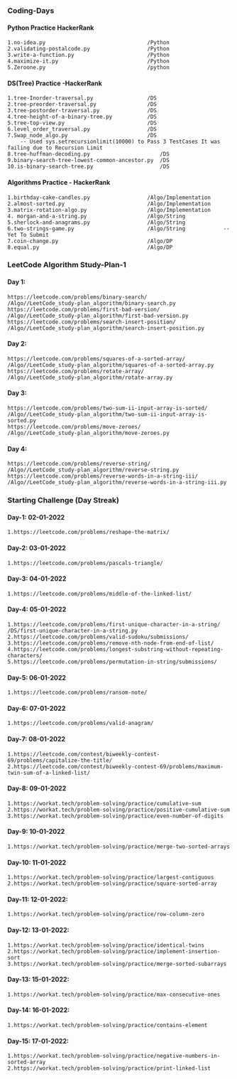 ### Coding-Days

#### Python Practice HackerRank 
	1.no-idea.py 								/Python	
	2.validating-postalcode.py 					/Python
	3.write-a-function.py						/Python	
	4.maximize-it.py							/Python
	5.Zeroone.py 								/python

#### DS(Tree) Practice -HackerRank
	1.tree-Inorder-traversal.py					/DS
	2.tree-preorder-traversal.py				/DS
	3.tree-postorder-traversal.py				/DS
	4.tree-height-of-a-binary-tree.py			/DS
	5.tree-top-view.py							/DS
	6.level_order_traversal.py					/DS
	7.Swap_node_algo.py							/DS
		-- Used	sys.setrecursionlimit(10000) to Pass 3 TestCases It was failing due to Recursion Limit  
	8.tree-huffman-decoding.py						/DS
	9.binary-search-tree-lowest-common-ancestor.py	/DS
	10.is-binary-search-tree.py						/DS
	
#### Algorithms Practice - HackerRank
	1.birthday-cake-candles.py					/Algo/Implementation
	2.almost-sorted.py							/Algo/Implementation
	3.matrix-rotation-algo.py					/Algo/Implementation
	4. morgan-and-a-string.py					/Algo/String
	5.sherlock-and-anagrams.py 					/Algo/String
	6.two-strings-game.py						/Algo/String			-- Yet To Submit 
	7.coin-change.py							/Algo/DP
	8.equal.py 									/Algo/DP
	
	
### LeetCode Algorithm Study-Plan-1

#### Day 1: 
	https://leetcode.com/problems/binary-search/   						/Algo//LeetCode_study-plan_algorithm/binary-search.py
	https://leetcode.com/problems/first-bad-version/					/Algo//LeetCode_study-plan_algorithm/first-bad-version.py	
	https://leetcode.com/problems/search-insert-position/				/Algo//LeetCode_study-plan_algorithm/search-insert-position.py

#### Day 2:
	https://leetcode.com/problems/squares-of-a-sorted-array/			/Algo//LeetCode_study-plan_algorithm/squares-of-a-sorted-array.py
	https://leetcode.com/problems/rotate-array/							/Algo//LeetCode_study-plan_algorithm/rotate-array.py
	
#### Day 3:
	https://leetcode.com/problems/two-sum-ii-input-array-is-sorted/		/Algo//LeetCode_study-plan_algorithm/two-sum-ii-input-array-is-sorted.py
	https://leetcode.com/problems/move-zeroes/							/Algo//LeetCode_study-plan_algorithm/move-zeroes.py
	
#### Day 4:
	https://leetcode.com/problems/reverse-string/						/Algo//LeetCode_study-plan_algorithm/reverse-string.py
	https://leetcode.com/problems/reverse-words-in-a-string-iii/		/Algo//LeetCode_study-plan_algorithm/reverse-words-in-a-string-iii.py
	
	

### Starting Challenge (Day Streak)

#### Day-1: 02-01-2022
	1.https://leetcode.com/problems/reshape-the-matrix/
	
#### Day-2: 03-01-2022
	1.https://leetcode.com/problems/pascals-triangle/
	
#### Day-3: 04-01-2022
	1.https://leetcode.com/problems/middle-of-the-linked-list/

#### Day-4: 05-01-2022
	1.https://leetcode.com/problems/first-unique-character-in-a-string/			/DS/first-unique-character-in-a-string.py
	2.https://leetcode.com/problems/valid-sudoku/submissions/
	3.https://leetcode.com/problems/remove-nth-node-from-end-of-list/
	4.https://leetcode.com/problems/longest-substring-without-repeating-characters/
	5.https://leetcode.com/problems/permutation-in-string/submissions/

#### Day-5: 06-01-2022
	1.https://leetcode.com/problems/ransom-note/

#### Day-6: 07-01-2022
	1.https://leetcode.com/problems/valid-anagram/
	
#### Day-7: 08-01-2022
	1.https://leetcode.com/contest/biweekly-contest-69/problems/capitalize-the-title/
	2.https://leetcode.com/contest/biweekly-contest-69/problems/maximum-twin-sum-of-a-linked-list/
	
#### Day-8: 09-01-2022
	1.https://workat.tech/problem-solving/practice/cumulative-sum
	2.https://workat.tech/problem-solving/practice/positive-cumulative-sum
	3.https://workat.tech/problem-solving/practice/even-number-of-digits

#### Day-9: 10-01-2022
	1.https://workat.tech/problem-solving/practice/merge-two-sorted-arrays

#### Day-10: 11-01-2022
	1.https://workat.tech/problem-solving/practice/largest-contiguous
	2.https://workat.tech/problem-solving/practice/square-sorted-array
	
#### Day-11: 12-01-2022:
	1.https://workat.tech/problem-solving/practice/row-column-zero
	
#### Day-12: 13-01-2022:
	1.https://workat.tech/problem-solving/practice/identical-twins
	2.https://workat.tech/problem-solving/practice/implement-insertion-sort
	3.https://workat.tech/problem-solving/practice/merge-sorted-subarrays
	
#### Day-13: 15-01-2022:
	1.https://workat.tech/problem-solving/practice/max-consecutive-ones
	
#### Day-14: 16-01-2022:
	1.https://workat.tech/problem-solving/practice/contains-element
	
#### Day-15: 17-01-2022:
	1.https://workat.tech/problem-solving/practice/negative-numbers-in-sorted-array
	2.https://workat.tech/problem-solving/practice/print-linked-list